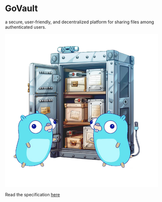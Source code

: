 # GoVault
a secure, user-friendly, and decentralized platform for sharing files among authenticated users.

![Logo](/GoVault%20Logo.png)

Read the specification [here](https://github.com/JoshKoiro/GoVault/blob/doc/Specifications/SPEC.md)